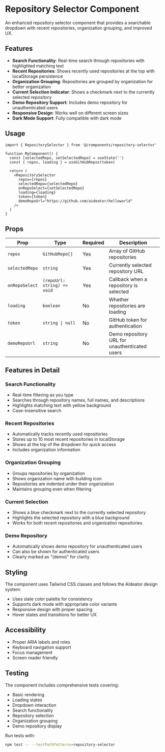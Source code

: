 # Repository Selector Component

An enhanced repository selector component that provides a searchable dropdown with recent repositories, organization grouping, and improved UX.

## Features

- **Search Functionality**: Real-time search through repositories with highlighted matching text
- **Recent Repositories**: Shows recently used repositories at the top with localStorage persistence
- **Organization Grouping**: Repositories are grouped by organization for better organization
- **Current Selection Indicator**: Shows a checkmark next to the currently selected repository
- **Demo Repository Support**: Includes demo repository for unauthenticated users
- **Responsive Design**: Works well on different screen sizes
- **Dark Mode Support**: Fully compatible with dark mode

## Usage

```tsx
import { RepositorySelector } from '@/components/repository-selector'

function MyComponent() {
  const [selectedRepo, setSelectedRepo] = useState('')
  const { repos, loading } = useGitHubRepos(token)

  return (
    <RepositorySelector
      repos={repos}
      selectedRepo={selectedRepo}
      onRepoSelect={setSelectedRepo}
      loading={loading}
      token={token}
      demoRepoUrl="https://github.com/aideator/helloworld"
    />
  )
}
```

## Props

| Prop | Type | Required | Description |
|------|------|----------|-------------|
| `repos` | `GitHubRepo[]` | Yes | Array of GitHub repositories |
| `selectedRepo` | `string` | Yes | Currently selected repository URL |
| `onRepoSelect` | `(repoUrl: string) => void` | Yes | Callback when a repository is selected |
| `loading` | `boolean` | No | Whether repositories are loading |
| `token` | `string \| null` | No | GitHub token for authentication |
| `demoRepoUrl` | `string` | No | Demo repository URL for unauthenticated users |

## Features in Detail

### Search Functionality
- Real-time filtering as you type
- Searches through repository names, full names, and descriptions
- Highlights matching text with yellow background
- Case-insensitive search

### Recent Repositories
- Automatically tracks recently used repositories
- Stores up to 10 most recent repositories in localStorage
- Shows at the top of the dropdown for quick access
- Includes organization information

### Organization Grouping
- Groups repositories by organization
- Shows organization name with building icon
- Repositories are indented under their organization
- Maintains grouping even when filtering

### Current Selection
- Shows a blue checkmark next to the currently selected repository
- Highlights the selected repository with a blue background
- Works for both recent repositories and organization repositories

### Demo Repository
- Automatically shows demo repository for unauthenticated users
- Can also be shown for authenticated users
- Clearly marked as "(demo)" for clarity

## Styling

The component uses Tailwind CSS classes and follows the AIdeator design system:
- Uses slate color palette for consistency
- Supports dark mode with appropriate color variants
- Responsive design with proper spacing
- Hover states and transitions for better UX

## Accessibility

- Proper ARIA labels and roles
- Keyboard navigation support
- Focus management
- Screen reader friendly

## Testing

The component includes comprehensive tests covering:
- Basic rendering
- Loading states
- Dropdown interaction
- Search functionality
- Repository selection
- Organization grouping
- Demo repository display

Run tests with:
```bash
npm test -- --testPathPatterns=repository-selector
```